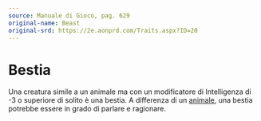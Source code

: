 ```yaml
---
source: Manuale di Gioco, pag. 629
original-name: Beast
original-srd: https://2e.aonprd.com/Traits.aspx?ID=20
---
```


# Bestia

Una creatura simile a un animale ma con un modificatore di Intelligenza di -3 o
superiore di solito è una bestia. A differenza di un [animale](/tratti/animale),
una bestia potrebbe essere in grado di parlare e ragionare.
